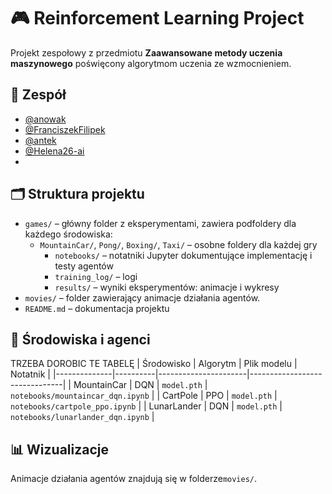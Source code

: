 # 🎮 Reinforcement Learning Project

Projekt zespołowy z przedmiotu **Zaawansowane metody uczenia maszynowego** poświęcony algorytmom uczenia ze wzmocnieniem.

## 👥 Zespół

- [@anowak](https://github.com/anowak)
- [@FranciszekFilipek](https://github.com/FranciszekFilipek)
- [@antek]()
- [@Helena26-ai](https://github.com/Helena26-ai)
- 
## 🗂 Struktura projektu

- `games/` – główny folder z eksperymentami, zawiera podfoldery dla każdego środowiska:
  - `MountainCar/`, `Pong/`, `Boxing/`, `Taxi/` – osobne foldery dla każdej gry
    - `notebooks/` – notatniki Jupyter dokumentujące implementację i testy agentów
    - `training_log/` – logi
    - `results/` – wyniki eksperymentów: animacje i wykresy
- `movies/` – folder zawierający animacje działania agentów.
- `README.md` – dokumentacja projektu

## 🧪 Środowiska i agenci
TRZEBA DOROBIC TE TABELĘ
| Środowisko   | Algorytm | Plik modelu         | Notatnik                      |
|--------------|----------|----------------------|-------------------------------|
| MountainCar  | DQN      | `model.pth`          | `notebooks/mountaincar_dqn.ipynb` |
| CartPole     | PPO      | `model.pth`          | `notebooks/cartpole_ppo.ipynb`    |
| LunarLander  | DQN      | `model.pth`          | `notebooks/lunarlander_dqn.ipynb` |

## 📊 Wizualizacje

Animacje działania agentów znajdują się w folderze`movies/`.
